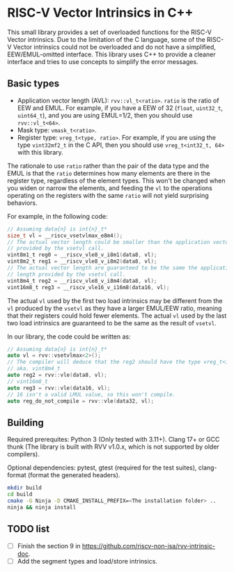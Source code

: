 # RISC-V Vector Intrinsics in C++

This small library provides a set of overloaded functions for the RISC-V Vector
intrinsics. Due to the limitation of the C language, some of the RISC-V Vector intrinsics could not be overloaded and do not have a simplified, EEW/EMUL-omitted interface. This library uses C++ to provide a cleaner interface and tries to use concepts to simplify the error messages.


## Basic types

- Application vector length (AVL): `rvv::vl_t<ratio>`. `ratio` is the ratio of
  EEW and EMUL. For example, if you have a EEW of 32 (`float`, `uint32_t`,
  `uint64_t`), and you are using EMUL=1/2, then you should use `rvv::vl_t<64>`.
- Mask type: `vmask_t<ratio>`.
- Register type: `vreg_t<type, ratio>`. For example, if you are using the type
  `vint32mf2_t` in the C API, then you should use `vreg_t<int32_t, 64>` with
  this library.

The rationale to use `ratio` rather than the pair of the data type and the EMUL
is that the `ratio` determines how many elements are there in the register type,
regardless of the element types. This won't be changed when you widen or narrow
the elements, and feeding the `vl` to the operations operating on the registers
with the same `ratio` will not yield surprising behaviors.

For example, in the following code:

```C
// Assuming data{n} is int{n}_t*
size_t vl = __riscv_vsetvlmax_e8m4();
// The actual vector length could be smaller than the application vector length
// provided by the vsetvl call.
vint8m1_t reg0 = __riscv_vle8_v_i8m1(data8, vl);
vint8m2_t reg1 = __riscv_vle8_v_i8m2(data8, vl);
// The actual vector length are guaranteed to be the same the application vector
// length provided by the vsetvl call.
vint8m4_t reg2 = __riscv_vle8_v_i8m4(data8, vl);
vint16m8_t reg3 = __riscv_vle16_v_i16m8(data16, vl);
```

The actual `vl` used by the first two load intrinsics may be different from the
`vl` produced by the `vsetvl` as they have a larger EMUL/EEW ratio, meaning that
their registers could hold fewer elements. The actual `vl` used by the last two
load intrinsics are guaranteed to be the same as the result of `vsetvl`.

In our library, the code could be written as:
```C++
// Assuming data{n} is int{n}_t*
auto vl = rvv::vsetvlmax<2>();
// The compiler will deduce that the reg2 should have the type vreg_t<int8_t, 2>,
// aka. vint8m4_t
auto reg2 = rvv::vle(data8, vl);
// vint16m8_t
auto reg3 = rvv::vle(data16, vl);
// 16 isn't a valid LMUL value, so this won't compile.
auto reg_do_not_compile = rvv::vle(data32, vl);
```

## Building
Required prerequites: Python 3 (Only tested with 3.11+). Clang 17+ or GCC thunk
(The library is built with RVV v1.0.x, which is not supported by older
compilers).

Optional dependencies: pytest, gtest (required for the test suites),
clang-format (format the generated headers).

```bash
mkdir build
cd build
cmake -G Ninja -D CMAKE_INSTALL_PREFIX=<The installation folder> ..
ninja && ninja install
```

## TODO list
- [ ] Finish the section 9 in https://github.com/riscv-non-isa/rvv-intrinsic-doc.
- [ ] Add the segment types and load/store intrinsics.
